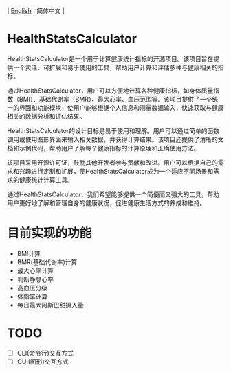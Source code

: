| [English](README_en.md) | 简体中文 |

# HealthStatsCalculator

HealthStatsCalculator是一个用于计算健康统计指标的开源项目。该项目旨在提供一个灵活、可扩展和易于使用的工具，帮助用户计算和评估多种与健康相关的指标。

通过HealthStatsCalculator，用户可以方便地计算各种健康指标，如身体质量指数（BMI）、基础代谢率（BMR）、最大心率、血压范围等。该项目提供了一个统一的界面和功能模块，使用户能够根据个人信息和测量数据输入，快速获取与健康相关的数据分析和评估结果。

HealthStatsCalculator的设计目标是易于使用和理解。用户可以通过简单的函数调用或使用图形界面来输入相关数据，并获得计算结果。该项目还提供了清晰的文档和示例代码，帮助用户了解每个健康指标的计算原理和正确使用方法。

该项目采用开源许可证，鼓励其他开发者参与贡献和改进。用户可以根据自己的需求和兴趣进行定制和扩展，使HealthStatsCalculator成为一个适应不同场景和需求的健康统计计算工具。

通过HealthStatsCalculator，我们希望能够提供一个简便而又强大的工具，帮助用户更好地了解和管理自身的健康状况，促进健康生活方式的养成和维持。

# 目前实现的功能

- BMI计算
- BMR(基础代谢率)计算
- 最大心率计算
- 判断静息心率
- 高血压分级
- 体脂率计算
- 每日最大阿斯巴甜摄入量

# TODO

- [ ] CLI(命令行)交互方式
- [ ] GUI(图形)交互方式
